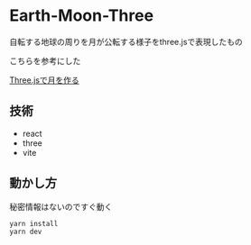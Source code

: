 # Earth-Moon-Three

自転する地球の周りを月が公転する様子をthree.jsで表現したもの  

こちらを参考にした

[Three.jsで月を作る](https://zenn.dev/sdkfz181tiger/books/735e854bee9fc9d)

## 技術

- react
- three
- vite

## 動かし方

秘密情報はないのですぐ動く

```sh
yarn install
yarn dev
```
